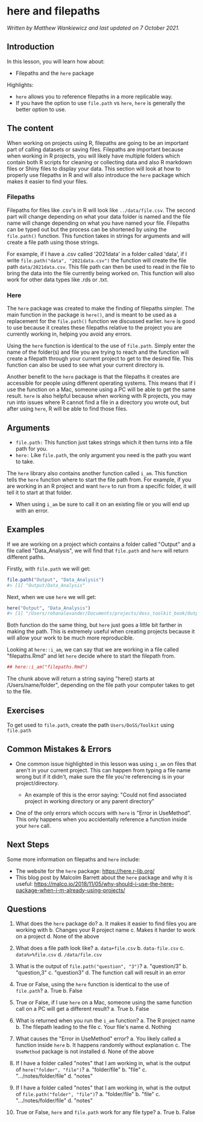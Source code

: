 


# here and filepaths

*Written by Matthew Wankiewicz and last updated on 7 October 2021.*

## Introduction

In this lesson, you will learn how about:

- Filepaths and the `here` package

Highlights:

- `here` allows you to reference filepaths in a more replicable way.
- If you have the option to use `file.path` vs `here`, `here` is generally the better option to use. 

## The content

When working on projects using R, filepaths are going to be an important part of calling datasets or saving files. Filepaths are important because when working in R projects, you will likely have multiple folders which contain both R scripts for cleaning or collecting data and also R markdown files or Shiny files to display your data. This section will look at how to properly use filepaths in R and will also introduce the `here` package which makes it easier to find your files. 

### Filepaths

Filepaths for files like .csv's in R will look like `../data/file.csv`. The second part will change depending on what your data folder is named and the file name will change depending on what you have named your file. Filepaths can be typed out but the process can be shortened by using the `file.path()` function. This function takes in strings for arguments and will create a file path using those strings. 

For example, if I have a .csv called '2021data' in a folder called 'data', if I write `file.path("data", "2021data.csv")` the function will create the file path `data/2021data.csv`. This file path can then be used to read in the file to bring the data into the file currently being worked on. This function will also work for other data types like .rds or .txt. 

### Here

The `here` package was created to make the finding of filepaths simpler. The main function in the package is `here()`, and is meant to be used as a replacement for the `file.path()` function we discussed earlier. `here` is good to use because it creates these filepaths relative to the project you are currently working in, helping you avoid any errors. 

Using the `here` function is identical to the use of `file.path`. Simply enter the name of the folder(s) and file you are trying to reach and the function will create a filepath through your current project to get to the desired file. This function can also be used to see what your current directory is. 

Another benefit to the `here` package is that the filepaths it creates are accessible for people using different operating systems. This means that if I use the function on a Mac, someone using a PC will be able to get the same result. `here` is also helpful because when working with R projects, you may run into issues where R cannot find a file in a directory you wrote out, but after using `here`, R will be able to find those files.

## Arguments

- `file.path:` This function just takes strings which it then turns into a file path for you.
- `here:` Like `file.path`, the only argument you need is the path you want to take. 

The `here` library also contains another function called `i_am`. This function tells the `here` function where to start the file path from. For example, if you are working in an R project and want `here` to run from a specific folder, it will tell it to start at that folder.
- When using `i_am` be sure to call it on an existing file or you will end up with an error.

## Examples

If we are working on a project which contains a folder called "Output" and a file called "Data_Analysis", we will find that `file.path` and `here` will return different paths. 

Firstly, with `file.path` we will get:

```r
file.path("Output", "Data_Analysis")
#> [1] "Output/Data_Analysis"
```

Next, when we use `here` we will get:

```r
here("Output", "Data_Analysis")
#> [1] "/Users/rohanalexander/Documents/projects/doss_toolkit_book/Output/Data_Analysis"
```

Both function do the same thing, but `here` just goes a little bit farther in making the path. This is extremely useful when creating projects because it will allow your work to be much more reproducible. 

Looking at `here::i_am`, we can say that we are working in a file called "filepaths.Rmd" and let `here` decide where to start the filepath from.

```r
## here::i_am("filepaths.Rmd")
```
The chunk above will return a string saying "here() starts at /Users/name/folder", depending on the file path your computer takes to get to the file. 

## Exercises

To get used to `file.path`, create the path `Users/DoSS/Toolkit` using `file.path`

<!-- ```{r file-path-exercise, exercise = TRUE} -->

<!-- ``` -->

<!-- ```{r file-path-exercise-solution} -->
<!-- file.path("Users", "DoSS", "Toolkit") -->
<!-- ``` -->

<!-- Now, try entering in the same argument with `here`. Don't worry if the filenames get repeated. -->

<!-- ```{r here-example-exercise, exercise = TRUE} -->

<!-- ``` -->

<!-- ```{r here-example-exercise-solution} -->
<!-- here("Users", "DoSS", "Toolkit") -->
<!-- ``` -->


<!-- ```{r here-mult-choice1, echo=FALSE} -->
<!-- question("Which function makes more extending file paths", -->
<!--          answer("makepath"), -->
<!--          answer("here", correct = T), -->
<!--          answer("file.path"), -->
<!--          answer("i_am"), -->
<!--          allow_retry = T) -->
<!-- ``` -->


<!-- ```{r here-mult-choice2, echo=FALSE} -->
<!-- question("When using `i_am`, can you use any file as the argument?", -->
<!--          answer("Yes"), -->
<!--          answer("No", correct = T,  -->
<!--                 message = "The file must be contained an existing file in the project."), -->
<!--          allow_retry = T) -->
<!-- ``` -->

<!-- ```{r here-mult-choice3, echo=FALSE} -->
<!-- question("What are the benefits of using functions like `here` or `file.path` (Select all that apply)?", -->
<!--          answer("Usable over different OS's", correct = T), -->
<!--          answer("There are no benefits"), -->
<!--          answer("Can help avoid errors when calling for files", correct = T), -->
<!--          answer("It allows your work to be more replicable", correct = T), -->
<!--          allow_retry = T) -->
<!-- ``` -->

<!-- ```{r here-mult-choice4, echo=FALSE} -->
<!-- question("True or False, can `here` be used inside functions like `read_csv` to read in files?", -->
<!--          answer("True", correct = T), -->
<!--          answer("False"), -->
<!--          allow_retry = T) -->
<!-- ``` -->


## Common Mistakes & Errors

- One common issue highlighted in this lesson was using `i_am` on files that aren't in your current project. This can happen from typing a file name wrong but if it didn't, make sure the file you're referencing is in your project/directory.
  - An example of this is the error saying: "Could not find associated project in working directory or any parent directory"
  
- One of the only errors which occurs with `here` is "Error in UseMethod". This only happens when you accidentally reference a function inside your `here` call. 

## Next Steps

Some more information on filepaths and `here` include:

- The website for the `here` package: https://here.r-lib.org/
- This blog post by Malcolm Barrett about the `here` package and why it is useful: https://malco.io/2018/11/05/why-should-i-use-the-here-package-when-i-m-already-using-projects/


## Questions

1. What does the `here` package do?
  a.  It makes it easier to find files you are working with
  b. Changes your R project name
  c. Makes it harder to work on a project
  d. None of the above
  
2. What does a file path look like?
  a. `data+file.csv`
  b. `data-file.csv`
  c. `data%>%file.csv` 
  d.  `/data/file.csv`
  
3. What is the output of `file.path("question", "3")`?
  a.  "question/3"
  b. "question,3"
  c. "question3"
  d. The function call will result in an error
  
4. True or False, using the `here` function is identical to the use of `file.path`?
  a.  True
  b. False
  
5. True or False, if I use `here` on a Mac, someone using the same function call on a PC will get a different result?
  a. True
  b.  False
  
6. What is returned when you run the `i_am` function?
  a. The R project name
  b.  The filepath leading to the file
  c. Your file's name
  d. Nothing
  
7. What causes the "Error in UseMethod" error?
  a.  You likely called a function inside `here`
  b. It happens randomly without explanation
  c. The `UseMethod` package is not installed
  d. None of the above
  
8. If I have a folder called "notes" that I am working in, what is the output of `here("folder", "file")`?
  a. "folder/file"
  b. "file"
  c.  ".../notes/folder/file"
  d. "notes"
  
9. If I have a folder called "notes" that I am working in, what is the output of `file.path("folder", "file")`?
  a.  "folder/file"
  b. "file"
  c. ".../notes/folder/file"
  d. "notes"
  
10. True or False, `here` and `file.path` work for any file type?
  a.  True
  b. False
  
  
  
  
  
  
  
  
  
  
  
  
  
  
